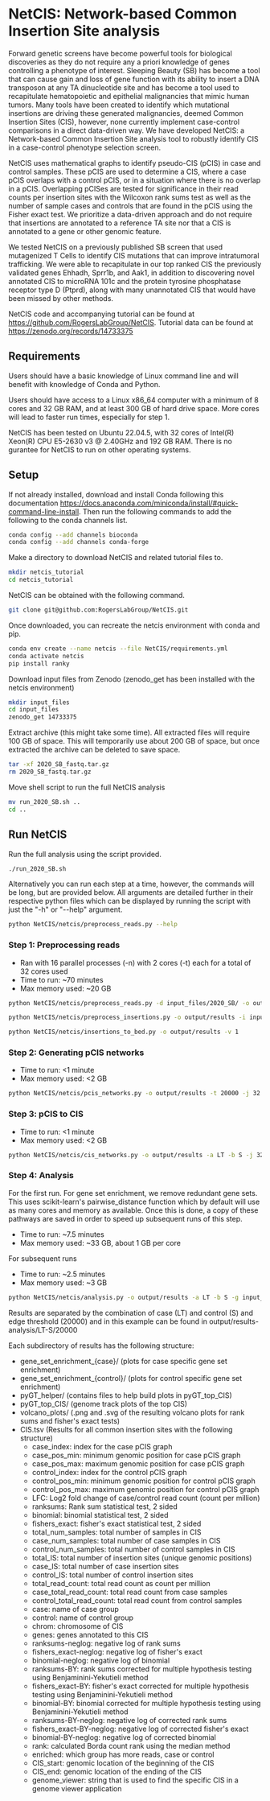 # NetCIS: Network-based Common Insertion Site analysis

Forward genetic screens have become powerful tools for biological discoveries as they do not require any a priori knowledge of genes controlling a phenotype of interest. Sleeping Beauty (SB) has become a tool that can cause gain and loss of gene function with its ability to insert a DNA transposon at any TA dinucleotide site and has become a tool used to recapitulate hematopoietic and epithelial malignancies that mimic human tumors. Many tools have been created to identify which mutational insertions are driving these generated malignancies, deemed Common Insertion Sites (CIS), however, none currently implement case-control comparisons in a direct data-driven way. We have developed NetCIS: a Network-based Common Insertion Site analysis tool to robustly identify CIS in a case-control phenotype selection screen.

NetCIS uses mathematical graphs to identify pseudo-CIS (pCIS) in case and control samples. These pCIS are used to determine a CIS, where a case pCIS overlaps with a control pCIS, or in a situation where there is no overlap in a pCIS. Overlapping pCISes are tested for significance in their read counts per insertion sites with the Wilcoxon rank sums test as well as the number of sample cases and controls that are found in the pCIS using the Fisher exact test. We prioritize a data-driven approach and do not require that insertions are annotated to a reference TA site nor that a CIS is annotated to a gene or other genomic feature.

We tested NetCIS on a previously published SB screen that used mutagenized T Cells to identify CIS mutations that can improve intratumoral trafficking. We were able to recapitulate in our top ranked CIS the previously validated genes Ehhadh, Sprr1b, and Aak1, in addition to discovering novel annotated CIS to microRNA 101c and the protein tyrosine phosphatase receptor type D (Ptprd), along with many unannotated CIS that would have been missed by other methods.

NetCIS code and accompanying tutorial can be found at <https://github.com/RogersLabGroup/NetCIS>.  Tutorial data can be found at <https://zenodo.org/records/14733375>

## Requirements

Users should have a basic knowledge of Linux command line and will benefit with knowledge of Conda and Python.

Users should have access to a Linux x86_64 computer with a minimum of 8 cores and 32 GB RAM, and at least 300 GB of hard drive space. More cores will lead to faster run times, especially for step 1.

NetCIS has been tested on Ubuntu 22.04.5, with 32 cores of Intel(R) Xeon(R) CPU E5-2630 v3 @ 2.40GHz and 192 GB RAM. There is no gurantee for NetCIS to run on other operating systems.

## Setup

If not already installed, download and install Conda following this documentation <https://docs.anaconda.com/miniconda/install/#quick-command-line-install>. Then run the following commands to add the following to the conda channels list.

```bash
conda config --add channels bioconda
conda config --add channels conda-forge
```

Make a directory to download NetCIS and related tutorial files to.  

```bash
mkdir netcis_tutorial
cd netcis_tutorial
```

NetCIS can be obtained with the following command.

```bash
git clone git@github.com:RogersLabGroup/NetCIS.git
```

Once downloaded, you can recreate the netcis environment with conda and pip.

```bash
conda env create --name netcis --file NetCIS/requirements.yml
conda activate netcis
pip install ranky
```

Download input files from Zenodo (zenodo_get has been installed with the netcis environment)

```bash
mkdir input_files
cd input_files
zenodo_get 14733375
```

Extract archive (this might take some time). All extracted files will require 100 GB of space. This will temporarily use about 200 GB of space, but once extracted the archive can be deleted to save space.

```bash
tar -xf 2020_SB_fastq.tar.gz
rm 2020_SB_fastq.tar.gz
```

Move shell script to run the full NetCIS analysis

```bash
mv run_2020_SB.sh ..
cd ..
```

## Run NetCIS

Run the full analysis using the script provided.

```bash
./run_2020_SB.sh
```

Alternatively you can run each step at a time, however, the commands will be long, but are provided below. All arguments are detailed further in their respective python files which can be displayed by running the script with just the "-h" or "--help" argument.

```bash
python NetCIS/netcis/preprocess_reads.py --help
```

### Step 1: Preprocessing reads

- Ran with 16 parallel processes (-n) with 2 cores (-t) each for a total of 32 cores used
- Time to run: ~70 minutes
- Max memory used: ~20 GB

```bash
python NetCIS/netcis/preprocess_reads.py -d input_files/2020_SB/ -o output/results -b input_files/GRCm39 -i input_files/2020_SB.tsv -l AAATTTGTGGAGTAGTTGAAAAACGAGTTTTAATGACTCCAACTTAAGTGTATGTAAACTTCCGACTTCAACTG -r GGATTAAATGTCAGGAATTGTGAAAAAGTGAGTTTAAATGTATTTGGCTAAGGTGTATGTAAACTTCCGACTTCAACTG -p GTAATACGACTCACTATAGGGCTCCGCTTAAGGGAC -t 2 -n 16 -q 13 -v 1
```

```bash
python NetCIS/netcis/preprocess_insertions.py -o output/results -i input_files/2020_SB.tsv -j 32 -v 1
```

```bash
python NetCIS/netcis/insertions_to_bed.py -o output/results -v 1
```

### Step 2: Generating pCIS networks

- Time to run: <1 minute
- Max memory used: <2 GB

```bash
python NetCIS/netcis/pcis_networks.py -o output/results -t 20000 -j 32 -v 1
```

### Step 3: pCIS to CIS

- Time to run: <1 minute
- Max memory used: <2 GB

```bash
python NetCIS/netcis/cis_networks.py -o output/results -a LT -b S -j 32 -t 20000 -v 1
```

### Step 4: Analysis

For the first run. For gene set enrichment, we remove redundant gene sets. This uses scikit-learn's pairwise_distance function which by default will use as many cores and memory as available. Once this is done, a copy of these pathways are saved in order to speed up subsequent runs of this step.

- Time to run: ~7.5 minutes
- Max memory used: ~33 GB, about 1 GB per core

For subsequent runs

- Time to run: ~2.5 minutes
- Max memory used: ~3 GB

```bash
python NetCIS/netcis/analysis.py -o output/results -a LT -b S -g input_files/MRK_List2.rpt -s input_files/m5.all.v2023.2.Mm.symbols.gmt -p 0.05 -x 5000 -m Gene -f "" -t 20000 -v 1
```

Results are separated by the combination of case (LT) and control (S) and edge threshold (20000) and in this example can be found in output/results-analysis/LT-S/20000

Each subdirectory of results has the following structure:

- gene_set_enrichment_{case}/ (plots for case specific gene set enrichment)
- gene_set_enrichment_{control}/ (plots for control specific gene set enrichment)
- pyGT_helper/ (contains files to help build plots in pyGT_top_CIS)
- pyGT_top_CIS/ (genome track plots of the top CIS)
- volcano_plots/ (.png and .svg of the resulting volcano plots for rank sums and fisher's exact tests)
- CIS.tsv (Results for all common insertion sites with the following structure)
  - case_index: index for the case pCIS graph
  - case_pos_min: minimum genomic position for case pCIS graph
  - case_pos_max: maximum genomic position for case pCIS graph
  - control_index: index for the control pCIS graph
  - control_pos_min: minimum genomic position for control pCIS graph
  - control_pos_max: maximum genomic position for control pCIS graph
  - LFC: Log2 fold change of case/control read count (count per million)
  - ranksums: Rank sum statistical test, 2 sided
  - binomial: binomial statistical test, 2 sided
  - fishers_exact: fisher's exact statistical test, 2 sided
  - total_num_samples: total number of samples in CIS
  - case_num_samples: total number of case samples in CIS
  - control_num_samples: total number of control samples in CIS
  - total_IS: total number of insertion sites (unique genomic positions)
  - case_IS: total number of case insertion sites
  - control_IS: total number of control insertion sites
  - total_read_count: total read count as count per million
  - case_total_read_count: total read count from case samples
  - control_total_read_count: total read count from control samples
  - case: name of case group
  - control: name of control group
  - chrom: chromosome of CIS
  - genes: genes annotated to this CIS
  - ranksums-neglog: negative log of rank sums
  - fishers_exact-neglog: negative log of fisher's exact
  - binomial-neglog: negative log of binomial
  - ranksums-BY: rank sums corrected for multiple hypothesis testing using Benjaminini-Yekutieli method
  - fishers_exact-BY: fisher's exact corrected for multiple hypothesis testing using Benjaminini-Yekutieli method
  - binomial-BY: binomial corrected for multiple hypothesis testing using Benjaminini-Yekutieli method
  - ranksums-BY-neglog: negative log of corrected rank sums
  - fishers_exact-BY-neglog: negative log of corrected fisher's exact
  - binomial-BY-neglog: negative log of corrected binomial
  - rank: calculated Borda count rank using the median method
  - enriched: which group has more reads, case or control
  - CIS_start: genomic location of the beginning of the CIS
  - CIS_end: genomic location of the ending of the CIS
  - genome_viewer: string that is used to find the specific CIS in a genome viewer application
